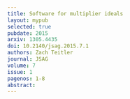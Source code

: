 ```yaml
---
title: Software for multiplier ideals
layout: mypub
selected: true
pubdate: 2015
arxiv: 1305.4435
doi: 10.2140/jsag.2015.7.1
authors: Zach Teitler
journal: JSAG
volume: 7
issue: 1
pagenos: 1-8
abstract:
---
```

